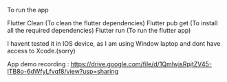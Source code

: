 To run the app

Flutter Clean (To clean the flutter dependencies)
Flutter pub get (To install all the required dependencies)
Flutter run (To run the flutter app)

I havent tested it in IOS device, as I am using Window laptop and dont have access to Xcode.(sorry)

App demo recording : https://drive.google.com/file/d/1QmlwjsRpjtZV45-ITB8o-6dWfyLfvqf8/view?usp=sharing

